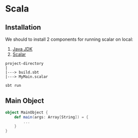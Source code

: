 # Scala

## Installation

We should to install 2 components for running scalar on local:

1) [Java JDK](https://www.oracle.com/java/technologies/downloads/)
2) [Scalar](https://www.scala-lang.org/download/)

```text
project-directory
|
|---> build.sbt
|---> MyMain.scalar
```

```shell
sbt run
```

## Main Object

```scala
object MainObject {
    def main(args: Array[String]) = {
        ...
    }
}
```
